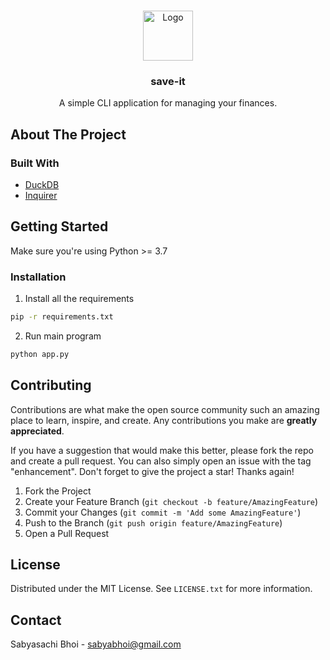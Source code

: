 <!-- Improved compatibility of back to top link: See: https://github.com/othneildrew/Best-README-Template/pull/73 -->
<a name="readme-top"></a>
<!--
*** Thanks for checking out the Best-README-Template. If you have a suggestion
*** that would make this better, please fork the repo and create a pull request
*** or simply open an issue with the tag "enhancement".
*** Don't forget to give the project a star!
*** Thanks again! Now go create something AMAZING! :D
-->

<!-- PROJECT LOGO -->
<br />
<div align="center">
  <a href="https://github.com/github_username/save-it">
    <img src="images/logo.png" alt="Logo" width="80" height="80">
  </a>

<h3 align="center">save-it</h3>

  <p align="center">
  A simple CLI application for managing your finances.
    <br />
  </p>
</div>

<!-- ABOUT THE PROJECT -->
## About The Project

### Built With

* [DuckDB](https://duckdb.org/)
* [Inquirer](https://github.com/magmax/python-inquirer)

<!-- GETTING STARTED -->
## Getting Started

Make sure you're using Python >= 3.7

### Installation

1. Install all the requirements
```sh
pip -r requirements.txt 
```

2. Run main program
```sh
python app.py
```

<!-- CONTRIBUTING -->
## Contributing

Contributions are what make the open source community such an amazing place to learn, inspire, and create. Any contributions you make are **greatly appreciated**.

If you have a suggestion that would make this better, please fork the repo and create a pull request. You can also simply open an issue with the tag "enhancement".
Don't forget to give the project a star! Thanks again!

1. Fork the Project
2. Create your Feature Branch (`git checkout -b feature/AmazingFeature`)
3. Commit your Changes (`git commit -m 'Add some AmazingFeature'`)
4. Push to the Branch (`git push origin feature/AmazingFeature`)
5. Open a Pull Request

<!-- LICENSE -->
## License

Distributed under the MIT License. See `LICENSE.txt` for more information.

<!-- CONTACT -->
## Contact

Sabyasachi Bhoi - sabyabhoi@gmail.com
